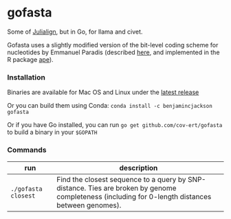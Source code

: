 # gofasta

Some of [Julialign](https://github.com/cov-ert/julialign), but in Go, for llama and civet.


Gofasta uses a slightly modified version of the bit-level coding scheme for nucleotides by Emmanuel Paradis (described [here](http://ape-package.ird.fr/misc/BitLevelCodingScheme.html), and implemented in the R package [ape](https://doi.org/10.1093/bioinformatics/btg412)).

### Installation

Binaries are available for Mac OS and Linux under the [latest release](https://github.com/cov-ert/gofasta/releases/latest)

Or you can build them using Conda: `conda install -c benjamincjackson gofasta`

Or if you have Go installed, you can run `go get github.com/cov-ert/gofasta` to build a binary in your `$GOPATH`


### Commands



| run              | description                                                                        |
|------------------|------------------------------------------------------------------------------------|
| `./gofasta closest`   | Find the closest sequence to a query by SNP-distance. Ties are broken by genome completeness (including for 0-length distances between genomes).                             |


